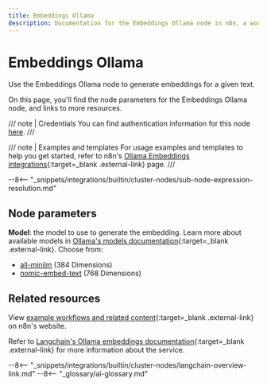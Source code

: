 ```yaml
---
title: Embeddings Ollama
description: Documentation for the Embeddings Ollama node in n8n, a workflow automation platform. Includes details of operations and configuration, and links to examples and credentials information.
---
```


# Embeddings Ollama

Use the Embeddings Ollama node to generate embeddings for a given text.

On this page, you'll find the node parameters for the Embeddings Ollama node, and links to more resources.

/// note | Credentials
You can find authentication information for this node [here](/integrations/builtin/credentials/ollama/).
///

/// note | Examples and templates
For usage examples and templates to help you get started, refer to n8n's [Ollama Embeddings integrations](https://n8n.io/integrations/embeddings-ollama/){:target=_blank .external-link} page.
///

--8<-- "_snippets/integrations/builtin/cluster-nodes/sub-node-expression-resolution.md"

## Node parameters

**Model**: the model to use to generate the embedding. Learn more about available models in [Ollama's models documentation](https://ollama.ai/library){:target=_blank .external-link}. Choose from: 
 
  * [all-minilm](https://ollama.com/library/all-minilm) (384 Dimensions)
  * [nomic-embed-text](https://ollama.com/library/nomic-embed-text) (768 Dimensions)


## Related resources

View [example workflows and related content](https://n8n.io/integrations/embeddings-ollama/){:target=_blank .external-link} on n8n's website.

Refer to [Langchain's Ollama embeddings documentation](https://js.langchain.com/docs/modules/data_connection/text_embedding/integrations/ollama){:target=_blank .external-link} for more information about the service.

--8<-- "_snippets/integrations/builtin/cluster-nodes/langchain-overview-link.md"
--8<-- "_glossary/ai-glossary.md"
